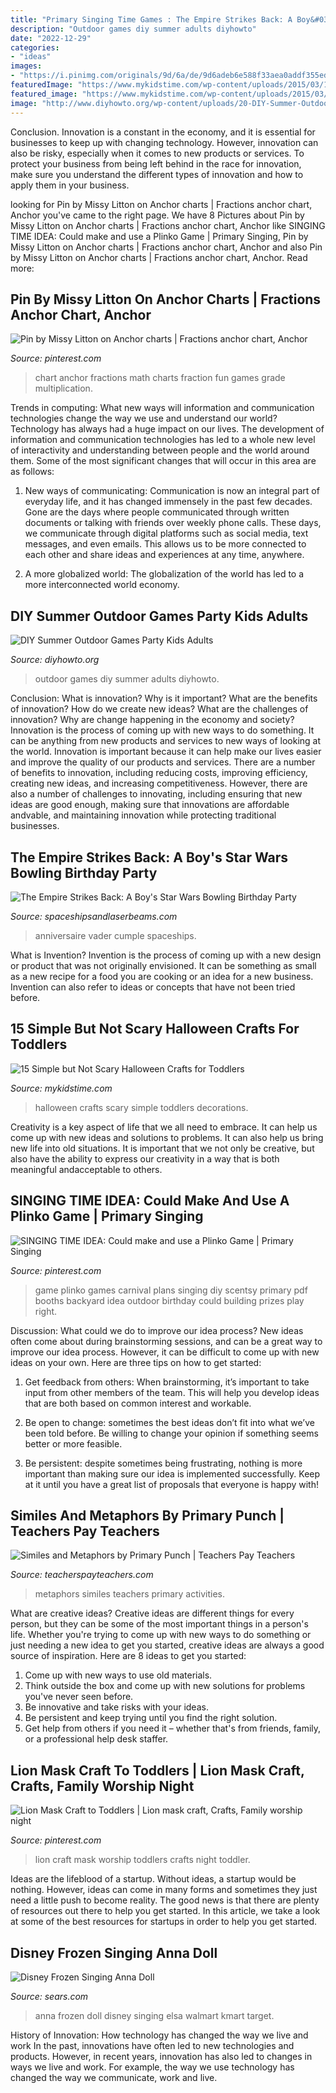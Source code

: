 ```yaml
---
title: "Primary Singing Time Games : The Empire Strikes Back: A Boy&#039;s Star Wars Bowling Birthday Party"
description: "Outdoor games diy summer adults diyhowto"
date: "2022-12-29"
categories:
- "ideas"
images:
- "https://i.pinimg.com/originals/9d/6a/de/9d6adeb6e588f33aea0addf355ed6552.jpg"
featuredImage: "https://www.mykidstime.com/wp-content/uploads/2015/03/15-Simple-not-scary-halloween-crafts-or-toddler-header.png"
featured_image: "https://www.mykidstime.com/wp-content/uploads/2015/03/15-Simple-not-scary-halloween-crafts-or-toddler-header.png"
image: "http://www.diyhowto.org/wp-content/uploads/20-DIY-Summer-Outdoor-Games-For-Kids-Adults-DIYHowto.jpg"
---
```



Conclusion.
Innovation is a constant in the economy, and it is essential for businesses to keep up with changing technology. However, innovation can also be risky, especially when it comes to new products or services. To protect your business from being left behind in the race for innovation, make sure you understand the different types of innovation and how to apply them in your business.

	

		
looking for Pin by Missy Litton on Anchor charts | Fractions anchor chart, Anchor you've came to the right page. We have 8 Pictures about Pin by Missy Litton on Anchor charts | Fractions anchor chart, Anchor like SINGING TIME IDEA: Could make and use a Plinko Game | Primary Singing, Pin by Missy Litton on Anchor charts | Fractions anchor chart, Anchor and also Pin by Missy Litton on Anchor charts | Fractions anchor chart, Anchor. Read more:
		
    
## Pin By Missy Litton On Anchor Charts | Fractions Anchor Chart, Anchor

<img loading=lazy src="https://i.pinimg.com/736x/6b/a6/13/6ba613403e873bcd5d7bf93a3b1dbec2.jpg" onerror="this.onerror=null;this.src='https://tse3.mm.bing.net/th?id=OIP.Zz0OahfZ8BT7uFi_gu5flwHaJ3&amp;pid=15.1';" alt="Pin by Missy Litton on Anchor charts | Fractions anchor chart, Anchor">

_Source: pinterest.com_

>chart anchor fractions math charts fraction fun games grade multiplication. 

	

Trends in computing: What new ways will information and communication technologies change the way we use and understand our world?
Technology has always had a huge impact on our lives. The development of information and communication technologies has led to a whole new level of interactivity and understanding between people and the world around them. Some of the most significant changes that will occur in this area are as follows:
1) New ways of communicating: Communication is now an integral part of everyday life, and it has changed immensely in the past few decades. Gone are the days where people communicated through written documents or talking with friends over weekly phone calls. These days, we communicate through digital platforms such as social media, text messages, and even emails. This allows us to be more connected to each other and share ideas and experiences at any time, anywhere.

2) A more globalized world: The globalization of the world has led to a more interconnected world economy.

    
## DIY Summer Outdoor Games Party Kids Adults

<img loading=lazy src="http://www.diyhowto.org/wp-content/uploads/20-DIY-Summer-Outdoor-Games-For-Kids-Adults-DIYHowto.jpg" onerror="this.onerror=null;this.src='https://tse4.mm.bing.net/th?id=OIP.pwvU2KmJbfYMh7sjY_L4wgHaD8&amp;pid=15.1';" alt="DIY Summer Outdoor Games Party Kids Adults">

_Source: diyhowto.org_

>outdoor games diy summer adults diyhowto. 

	

Conclusion: What is innovation? Why is it important? What are the benefits of innovation? How do we create new ideas? What are the challenges of innovation? Why are change happening in the economy and society?
Innovation is the process of coming up with new ways to do something. It can be anything from new products and services to new ways of looking at the world. Innovation is important because it can help make our lives easier and improve the quality of our products and services. There are a number of benefits to innovation, including reducing costs, improving efficiency, creating new ideas, and increasing competitiveness. However, there are also a number of challenges to innovating, including ensuring that new ideas are good enough, making sure that innovations are affordable andvable, and maintaining innovation while protecting traditional businesses.

    
## The Empire Strikes Back: A Boy&#039;s Star Wars Bowling Birthday Party

<img loading=lazy src="https://spaceshipsandlaserbeams.com/wp-content/uploads/2015/09/boys-star-wars-bowling-birthday-party-ideas.jpg" onerror="this.onerror=null;this.src='https://tse1.mm.bing.net/th?id=OIP.4uDKxgLDz6TmDrSIDnvRLwHaLH&amp;pid=15.1';" alt="The Empire Strikes Back: A Boy&#039;s Star Wars Bowling Birthday Party">

_Source: spaceshipsandlaserbeams.com_

>anniversaire vader cumple spaceships. 

	

What is Invention?
Invention is the process of coming up with a new design or product that was not originally envisioned. It can be something as small as a new recipe for a food you are cooking or an idea for a new business. Invention can also refer to ideas or concepts that have not been tried before.

    
## 15 Simple But Not Scary Halloween Crafts For Toddlers

<img loading=lazy src="https://www.mykidstime.com/wp-content/uploads/2015/03/15-Simple-not-scary-halloween-crafts-or-toddler-header.png" onerror="this.onerror=null;this.src='https://tse2.mm.bing.net/th?id=OIP.EhHgI3r2-5xWf6NwIW9gAgHaEK&amp;pid=15.1';" alt="15 Simple but Not Scary Halloween Crafts for Toddlers">

_Source: mykidstime.com_

>halloween crafts scary simple toddlers decorations. 

	

Creativity is a key aspect of life that we all need to embrace. It can help us come up with new ideas and solutions to problems. It can also help us bring new life into old situations. It is important that we not only be creative, but also have the ability to express our creativity in a way that is both meaningful andacceptable to others.

    
## SINGING TIME IDEA: Could Make And Use A Plinko Game | Primary Singing

<img loading=lazy src="https://s-media-cache-ak0.pinimg.com/736x/b3/b6/65/b3b6658de0f6478c58ac444d478ca5a1.jpg" onerror="this.onerror=null;this.src='https://tse2.mm.bing.net/th?id=OIP.y2YCcz3K38NyrXZ56ZdLjgHaLz&amp;pid=15.1';" alt="SINGING TIME IDEA: Could make and use a Plinko Game | Primary Singing">

_Source: pinterest.com_

>game plinko games carnival plans singing diy scentsy primary pdf booths backyard idea outdoor birthday could building prizes play right. 

	

Discussion: What could we do to improve our idea process?
New ideas often come about during brainstorming sessions, and can be a great way to improve our idea process. However, it can be difficult to come up with new ideas on your own. Here are three tips on how to get started:
1. Get feedback from others: When brainstorming, it’s important to take input from other members of the team. This will help you develop ideas that are both based on common interest and workable.

2. Be open to change: sometimes the best ideas don’t fit into what we’ve been told before. Be willing to change your opinion if something seems better or more feasible.

3. Be persistent: despite sometimes being frustrating, nothing is more important than making sure our idea is implemented successfully. Keep at it until you have a great list of proposals that everyone is happy with!

    
## Similes And Metaphors By Primary Punch | Teachers Pay Teachers

<img loading=lazy src="https://ecdn.teacherspayteachers.com/thumbitem/Similes-and-Metaphors-A-Mini-Unit-of-Centers-Games-and-Activities-1500873661/original-572969-2.jpg" onerror="this.onerror=null;this.src='https://tse1.mm.bing.net/th?id=OIP.vl6nw31BMT3K2QFOcEjvkQAAAA&amp;pid=15.1';" alt="Similes and Metaphors by Primary Punch | Teachers Pay Teachers">

_Source: teacherspayteachers.com_

>metaphors similes teachers primary activities. 

	

What are creative ideas?
Creative ideas are different things for every person, but they can be some of the most important things in a person's life. Whether you're trying to come up with new ways to do something or just needing a new idea to get you started, creative ideas are always a good source of inspiration. Here are 8 ideas to get you started: 
1. Come up with new ways to use old materials.
2. Think outside the box and come up with new solutions for problems you've never seen before.
3. Be innovative and take risks with your ideas.
4. Be persistent and keep trying until you find the right solution. 
5. Get help from others if you need it – whether that's from friends, family, or a professional help desk staffer. 

    
## Lion Mask Craft To Toddlers | Lion Mask Craft, Crafts, Family Worship Night

<img loading=lazy src="https://i.pinimg.com/originals/9d/6a/de/9d6adeb6e588f33aea0addf355ed6552.jpg" onerror="this.onerror=null;this.src='https://tse1.mm.bing.net/th?id=OIP.IfZzCb5WJ--53wc5nrCJAwHaJ4&amp;pid=15.1';" alt="Lion Mask Craft to Toddlers | Lion mask craft, Crafts, Family worship night">

_Source: pinterest.com_

>lion craft mask worship toddlers crafts night toddler. 

	

Ideas are the lifeblood of a startup. Without ideas, a startup would be nothing. However, ideas can come in many forms and sometimes they just need a little push to become reality. The good news is that there are plenty of resources out there to help you get started. In this article, we take a look at some of the best resources for startups in order to help you get started.

    
## Disney Frozen Singing Anna Doll

<img loading=lazy src="https://c.shld.net/rpx/i/s/i/spin/10108573/prod_1568309212??hei=64&amp;wid=64&amp;qlt=50" onerror="this.onerror=null;this.src='https://tse4.mm.bing.net/th?id=OIP.KZAtcN2iDEDURwZ4t3l0JwHaMn&amp;pid=15.1';" alt="Disney Frozen Singing Anna Doll">

_Source: sears.com_

>anna frozen doll disney singing elsa walmart kmart target. 

	

History of Innovation: How technology has changed the way we live and work
In the past, innovations have often led to new technologies and products. However, in recent years, innovation has also led to changes in ways we live and work. For example, the way we use technology has changed the way we communicate, work and live.

